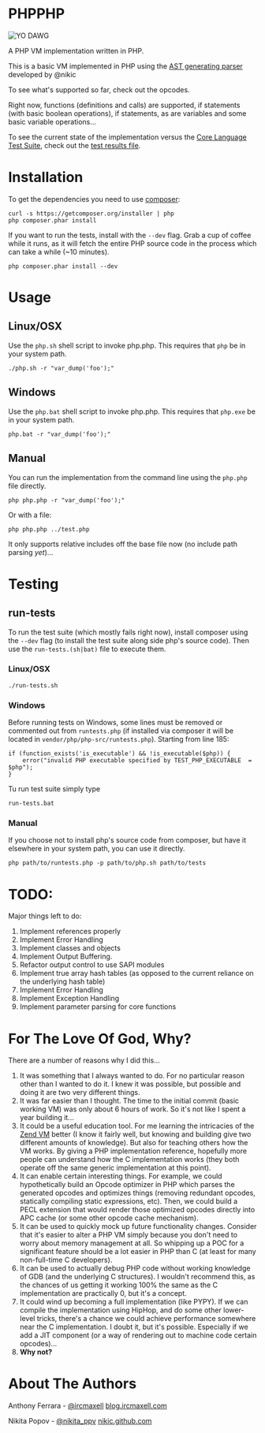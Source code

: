 PHPPHP
======

![YO DAWG](http://i.stack.imgur.com/JarJ0.jpg)

A PHP VM implementation written in PHP.

This is a basic VM implemented in PHP using the [AST generating parser](https://github.com/nikic/PHP-Parser) developed by @nikic

To see what's supported so far, check out the opcodes.

Right now, functions (definitions and calls) are supported, if statements (with basic boolean operations), if statements, as are variables and some basic variable operations...

To see the current state of the implementation versus the [Core Language Test Suite](https://github.com/php/php-src/tree/master/tests/lang), check out the [test results file](https://github.com/ircmaxell/PHPPHP/blob/master/test-results.html.md).

Installation
============

To get the dependencies you need to use [composer](http://getcomposer.org):

    curl -s https://getcomposer.org/installer | php
    php composer.phar install

If you want to run the tests, install with the `--dev` flag. Grab a cup of coffee while it runs, as it will fetch the entire PHP source code in the process which can take a while (~10 minutes).

    php composer.phar install --dev

Usage
=====

## Linux/OSX
Use the `php.sh` shell script to invoke php.php. This requires that `php` be in your system path.

    ./php.sh -r "var_dump('foo');"

## Windows
Use the `php.bat` shell script to invoke php.php. This requires that `php.exe` be in your system path.

    php.bat -r "var_dump('foo');"

## Manual
You can run the implementation from the command line using the `php.php` file directly.

    php php.php -r "var_dump('foo');"

Or with a file:

    php php.php ../test.php

It only supports relative includes off the base file now (no include path parsing *yet*)...

Testing
=======

## run-tests
To run the test suite (which mostly fails right now), install composer using the `--dev` flag (to install the test suite along side php's source code). Then use the `run-tests.(sh|bat)` file to execute them.

### Linux/OSX

    ./run-tests.sh

### Windows
Before running tests on Windows, some lines must be removed or commented out from `runtests.php` (if installed via composer it will be located in `vendor/php/php-src/runtests.php`). Starting from line 185:

    if (function_exists('is_executable') && !is_executable($php)) {
        error("invalid PHP executable specified by TEST_PHP_EXECUTABLE  = $php");
    }

Tu run test suite simply type

    run-tests.bat

### Manual

If you choose not to install php's source code from composer, but have it elsewhere in your system path, you can use it directly.

    php path/to/runtests.php -p path/to/php.sh path/to/tests

TODO:
=====
Major things left to do:

1. Implement references properly
2. Implement Error Handling
3. Implement classes and objects
4. Implement Output Buffering.
5. Refactor output control to use SAPI modules
6. Implement true array hash tables (as opposed to the current reliance on the underlying hash table)
7. Implement Error Handling
8. Implement Exception Handling
9. Implement parameter parsing for core functions

For The Love Of God, Why?
=========================

There are a number of reasons why I did this...

1. It was something that I always wanted to do. For no particular reason other than I wanted to do it. I knew it was possible, but possible and doing it are two very different things.
2. It was far easier than I thought. The time to the initial commit (basic working VM) was only about 6 hours of work. So it's not like I spent a year building it...
3. It could be a useful education tool. For me learning the intricacies of the [Zend VM](http://lxr.php.net/xref/PHP_TRUNK/Zend/) better (I know it fairly well, but knowing and building give two different amounts of knowledge). But also for teaching others how the VM works. By giving a PHP implementation reference, hopefully more people can understand how the C implementation works (they both operate off the same generic implementation at this point).
4. It can enable certain interesting things. For example, we could hypothetically build an Opcode optimizer in PHP which parses the generated opcodes and optimizes things (removing redundant opcodes, statically compiling static expressions, etc). Then, we could build a PECL extension that would render those optimized opcodes directly into APC cache (or some other opcode cache mechanism).
5. It can be used to quickly mock up future functionality changes. Consider that it's easier to alter a PHP VM simply because you don't need to worry about memory management at all. So whipping up a POC for a significant feature should be a lot easier in PHP than C (at least for many non-full-time C developers).
6. It can be used to actually debug PHP code without working knowledge of GDB (and the underlying C structures). I wouldn't recommend this, as the chances of us getting it working 100% the same as the C implementation are practically 0, but it's a concept.
7. It could wind up becoming a full implementation (like PYPY). If we can compile the implementation using HipHop, and do some other lower-level tricks, there's a chance we could achieve performance somewhere near the C implementation. I doubt it, but it's possible. Especially if we add a JIT component (or a way of rendering out to machine code certain opcodes)...
8. **Why not?**

About The Authors
=================

Anthony Ferrara - [@ircmaxell](https://twitter.com/ircmaxell) [blog.ircmaxell.com](http://blog.ircmaxell.com)

Nikita Popov - [@nikita_ppv](https://twitter.com/nikita_ppv) [nikic.github.com](http://nikic.github.com/)
